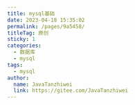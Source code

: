 ```yaml
---
title: mysql基础
date: 2023-04-18 15:35:02
permalink: /pages/9a5458/
titleTag: 原创
sticky: 1
categories:
  - 数据库
  - mysql
tags:
  - mysql
author: 
  name: JavaTanzhiwei
  link: https://gitee.com/JavaTanzhiwei
---
```

